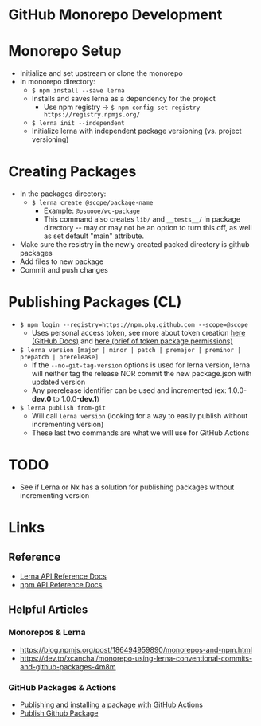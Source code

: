 # GitHub Monorepo Development

# Monorepo Setup
- Initialize and set upstream or clone the monorepo
- In monorepo directory:
	- `$ npm install --save lerna`
    - Installs and saves lerna as a dependency for the project
		- Use npm registry -> `$ npm config set registry https://registry.npmjs.org/`
	- `$ lerna init --independent`
    - Initialize lerna with independent package versioning (vs. project versioning)

# Creating Packages
- In the packages directory:
  - `$ lerna create @scope/package-name`
    - Example: `@psuooe/wc-package`
    - This command also creates `lib/` and `__tests__/` in package directory -- may or may not be an option to turn this off, as well as set default "main" attribute.
- Make sure the resistry in the newly created packed directory is github packages
- Add files to new package
- Commit and push changes

# Publishing Packages (CL)
- `$ npm login --registry=https://npm.pkg.github.com --scope=@scope`
  - Uses personal access token, see more about token creation [here (GitHub Docs)](https://docs.github.com/en/enterprise-server@3.4/authentication/keeping-your-account-and-data-secure/creating-a-personal-access-token) and [here (brief of token package permissions)](https://dev.to/xcanchal/monorepo-using-lerna-conventional-commits-and-github-packages-4m8m#authentication-in-github-packages-and-npm)
- `$ lerna version [major | minor | patch | premajor | preminor | prepatch | prerelease]`
  - If the `--no-git-tag-version` options is used for lerna version, lerna will neither tag the release NOR commit the new package.json with updated version
  - Any prerelease identifier can be used and incremented (ex: 1.0.0-**dev.0** to 1.0.0-**dev.1**)
- `$ lerna publish from-git`
  - Will call `lerna version` (looking for a way to easily publish without incrementing version)
  - These last two commands are what we will use for GitHub Actions

# TODO
- See if Lerna or Nx has a solution for publishing packages without incrementing version

# Links
## Reference
- [Lerna API Reference Docs](https://lerna.js.org/docs/api-reference/commands)
- [npm API Reference Docs](https://docs.npmjs.com/cli/v8/commands)

## Helpful Articles
### Monorepos & Lerna
- https://blog.npmjs.org/post/186494959890/monorepos-and-npm.html
- https://dev.to/xcanchal/monorepo-using-lerna-conventional-commits-and-github-packages-4m8m

### GitHub Packages & Actions
- [Publishing and installing a package with GitHub Actions](https://docs.github.com/en/packages/managing-github-packages-using-github-actions-workflows/publishing-and-installing-a-package-with-github-actions)
- [Publish Github Package](https://medium.com/tkssharma/publish-github-package-b4bc0c1182a7)